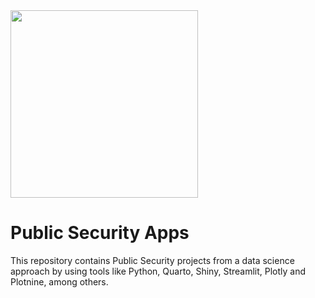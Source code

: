 <img src="https://www.datos.gob.mx/uploads/group/2025-03-10-202801.641179LogoSESNSPpnghorizontal.png" style="width:300px;">

# Public Security Apps

This repository contains Public Security projects from a data science approach by using tools like Python, Quarto, Shiny, Streamlit, Plotly and Plotnine, among others.
